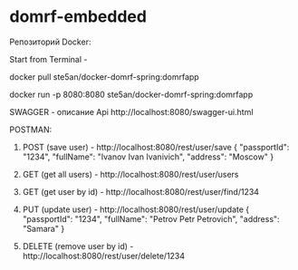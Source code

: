 # domrf-embedded

Репозиторий Docker:

Start from Terminal -

docker pull ste5an/docker-domrf-spring:domrfapp

docker run -p 8080:8080 ste5an/docker-domrf-spring:domrfapp

SWAGGER - описание Api
http://localhost:8080/swagger-ui.html

POSTMAN:
1. POST (save user) - http://localhost:8080/rest/user/save
{ 
	"passportId": "1234",
	"fullName": "Ivanov Ivan Ivanivich",
	"address": "Moscow"
}

2. GET (get all users) - http://localhost:8080/rest/user/users

3. GET (get user by id) - http://localhost:8080/rest/user/find/1234

4. PUT (update user) - http://localhost:8080/rest/user/update
{ 
	"passportId": "1234",
	"fullName": "Petrov Petr Petrovich",
	"address": "Samara"
}
5. DELETE (remove user by id) - http://localhost:8080/rest/user/delete/1234
